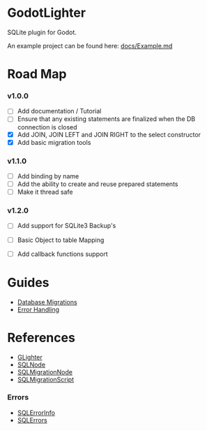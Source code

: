# GodotLighter 

SQLite plugin for Godot. 

An example project can be found here: [docs/Example.md](./docs/Example.md) 


# Road Map

### **v1.0.0**

- [ ] Add documentation / Tutorial
- [ ] Ensure that any existing statements are finalized when the DB connection is closed
- [x] Add JOIN, JOIN LEFT and JOIN RIGHT to the select constructor
- [x] Add basic migration tools

### **v1.1.0**
- [ ] Add binding by name
- [ ] Add the ability to create and reuse prepared statements
- [ ] Make it thread safe

### **v1.2.0**  
- [ ] Add support for SQLite3 Backup's
- [ ] Basic Object to table Mapping 
- [ ] Add callback functions support


# Guides

* [Database Migrations](./docs/Guides/Migrations.md)
* [Error Handling](./docs/Guides/ErrorHandling.md)


# References 

* [GLighter](./docs/GLighter.md)
* [SQLNode](./docs/SQLNode.md)
* [SQLMigrationNode](./docs/Migration/SQLMigrationNode.md)
* [SQLMigrationScript](./docs/Migration/SQLMigrationScript.md)


### Errors
* [SQLErrorInfo](./docs/Objects/SQLErrorInfo.md)
* [SQLErrors](./docs/Objects/SQLErrors.md)